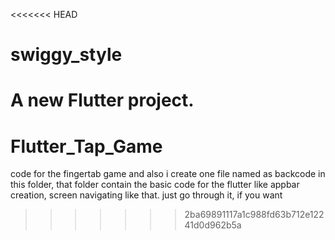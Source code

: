 <<<<<<< HEAD
# swiggy_style

A new Flutter project.
=======
# Flutter_Tap_Game
code for the fingertab game and also i create one file named as backcode in this folder, that folder contain the basic code for the flutter like appbar creation, screen navigating like that. just go through it, if you want
>>>>>>> 2ba69891117a1c988fd63b712e12241d0d962b5a
